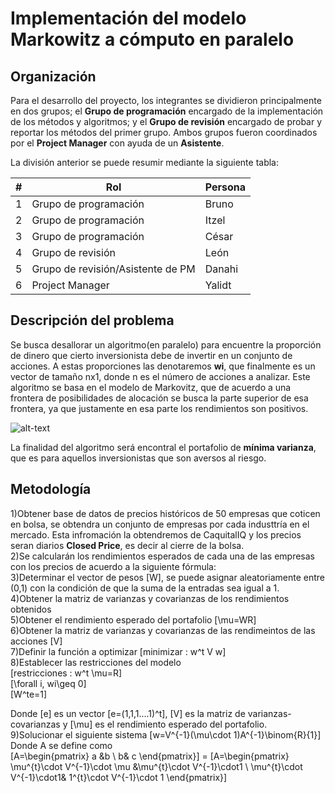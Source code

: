 # Implementación del modelo Markowitz a cómputo en paralelo



## Organización

Para el desarrollo del proyecto, los integrantes se dividieron principalmente en dos grupos; el **Grupo de programación** encargado de la implementación de los métodos y algoritmos; y el **Grupo de revisión** encargado de probar y reportar los métodos del primer grupo. Ambos grupos fueron coordinados por el **Project Manager** con ayuda de un **Asistente**.

La división anterior se puede resumir mediante la siguiente tabla:

| #    | Rol                                   | Persona      | 
| ---- | --------------------------------------| ------------ | 
| 1    | Grupo de programación                 | Bruno        | 
| 2    | Grupo de programación                 | Itzel        | 
| 3    | Grupo de programación                 | César        | 
| 4    | Grupo de revisión                     | León         |
| 5    | Grupo de revisión/Asistente de PM     | Danahi       | 
| 6    | Project Manager                       | Yalidt       | 

## Descripción del problema

Se busca desallorar un algoritmo(en paralelo) para encuentre la proporción de dinero que cierto inversionista debe de invertir en un conjunto de acciones. A estas proporciones las denotaremos **wi**, que finalmente es un vector de tamaño nx1, donde n es el número de acciones a analizar. Este algoritmo se basa en el modelo de Markovitz, que de acuerdo a una frontera de posibilidades de alocación se busca la parte superior de esa frontera, ya que justamente en esa parte los rendimientos son positivos.

![alt-text](https://github.com/czammar/MNO_finalproject/blob/master/images/frontera_eficiente.png)

La finalidad del algoritmo será encontral el portafolio de **mínima varianza**, que es para aquellos inversionistas que son aversos al riesgo. 

## Metodología
1)Obtener base de datos de precios históricos de 50 empresas que coticen en bolsa, se obtendra un conjunto de empresas por cada industtría en el mercado. Esta infromación la obtendremos de CaquitalIQ y los precios seran diarios **Closed Price**, es decir al cierre de la bolsa.<br />
2)Se calcularán los rendimientos esperados de cada una de las empresas con los precios de acuerdo a la siguiente fórmula:<br />
3)Determinar el vector de pesos \[W\], se puede asignar aleatoriamente entre (0,1) con la condición de que la suma de la entradas sea igual a 1.<br />
4)Obtener la matriz de varianzas y covarianzas de los rendimientos obtenidos<br />
5)Obtener el rendimiento esperado del portafolio \[\mu=WR\]<br />
6)Obtener la matriz de varianzas y covarianzas de las rendimeintos de las acciones \[V\]<br />
7)Definir la función a optimizar  \[minimizar : w^t V w\]<br />
8)Establecer las restricciones del modelo<br />
\[restricciones : w^t \mu=R\]<br />
                \[\forall i, wi\geq 0\]<br />
                \[W^te=1\]<br />

Donde \[e\] es un vector \[e=(1,1,1....1)^t\], \[V\] es la matriz de varianzas-covarianzas y \[\mu\]
es el rendimiento esperado del portafolio.<br />
9)Solucionar el siguiente sistema  \[w=V^{-1}(\mu\cdot 1)A^{-1}\binom{R}{1}\]<br />
Donde A se define como<br />
\[A=\begin{pmatrix} a &b \\ b& c \end{pmatrix}\] = \[A=\begin{pmatrix} \mu^{t}\cdot V^{-1}\cdot \mu &\mu^{t}\cdot V^{-1}\cdot1 \\ \mu^{t}\cdot V^{-1}\cdot1& 1^{t}\cdot V^{-1}\cdot 1 \end{pmatrix}\]
